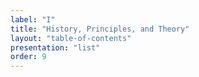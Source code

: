 ```yaml
---
label: "I"
title: "History, Principles, and Theory"
layout: "table-of-contents"
presentation: "list"
order: 9
---
```

